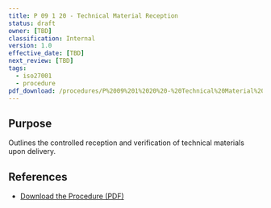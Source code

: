 ```yaml
---
title: P 09 1 20 - Technical Material Reception
status: draft
owner: [TBD]
classification: Internal
version: 1.0
effective_date: [TBD]
next_review: [TBD]
tags:
  - iso27001
  - procedure
pdf_download: /procedures/P%2009%201%2020%20-%20Technical%20Material%20Reception.pdf
---
```


## Purpose
Outlines the controlled reception and verification of technical materials upon delivery.

## References
- [Download the Procedure (PDF)](/procedures/P%2009%201%2020%20-%20Technical%20Material%20Reception.pdf)
